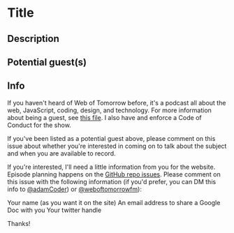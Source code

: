 # Title

## Description

## Potential guest(s)

## Info

If you haven't heard of Web of Tomorrow before, it's a podcast all about the web, JavaScript, coding, design, and technology. For more information about being a guest, see [this file](aharris88/weboftomorrowpodcast.com/blob/gh-pages/guests.md). I also have and enforce a Code of Conduct for the show.

If you've been listed as a potential guest above, please comment on this issue about whether you're interested in coming on to talk about the subject and when you are available to record.

If you're interested, I'll need a little information from you for the website. Episode planning happens on the [GitHub repo issues](/issues). Please comment on this issue with the following information (if you'd prefer, you can DM this info to [@adamCoder](https://twitter.com/adamcoder)) or [@weboftomorrowfm](https://twitter.com/weboftomorrowfm)):

Your name (as you want it on the site)
An email address to share a Google Doc with you
Your twitter handle

Thanks!
